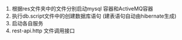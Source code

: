 1. 根据res文件夹中的文件分别启动mysql 容器和ActiveMQ容器
2. 执行db.script文件中的创建数据库语句 (建表语句自动由hibernate生成)
3. 启动各自服务
4. rest-api.http 文件调用接口